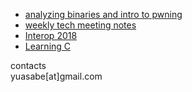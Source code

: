   
  
- [analyzing binaries and intro to pwning](/pwn01)
- [weekly tech meeting notes](/weekly_tech_meeting)
- [Interop 2018](/interop2018)
- [Learning C](/c_lang)

contacts  
yuasabe[at]gmail.com
